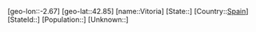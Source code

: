 ﻿---
location: [42.85,-2.67]
type: City
tags:
- geo/City


SpocWebEntityId: 35329
isDeleted: false
confidential: public

---
[geo-lon::-2.67]
[geo-lat::42.85]
[name::Vitoria]
[State::]
[Country::[Spain](geo/Continent/Europe/Spain.md)]
[StateId::]
[Population::]
[Unknown::]

